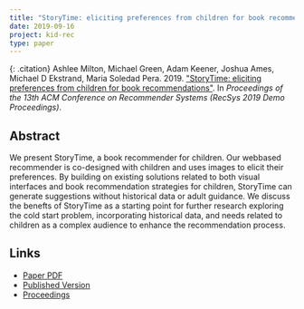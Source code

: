 ```yaml
---
title: "StoryTime: eliciting preferences from children for book recommendations"
date: 2019-09-16
project: kid-rec
type: paper
---
```


{: .citation}
Ashlee Milton, Michael Green, Adam Keener, Joshua Ames, Michael D Ekstrand, Maria Soledad Pera. 2019. ["StoryTime: eliciting preferences from children for book recommendations"](#). In <cite>Proceedings of the 13th ACM Conference on Recommender Systems (RecSys 2019 Demo Proceedings)</cite>.

## Abstract

We present StoryTime, a book recommender for children. Our webbased recommender is co-designed with children and uses images to elicit their preferences. By building on existing solutions related to both visual interfaces and book recommendation strategies for children, StoryTime can generate suggestions without historical data or adult guidance. We discuss the benefts of StoryTime as a starting point for further research exploring the cold start problem, incorporating historical data, and needs related to children as a complex audience to enhance the recommendation process.

## Links

* [Paper PDF](http://delivery.acm.org/10.1145/3350000/3347048/p544-milton.pdf?ip=132.178.207.4&id=3347048&acc=ACTIVE%20SERVICE&key=A79D83B43E50B5B8%2EA938C0F0E726A157%2E4D4702B0C3E38B35%2E4D4702B0C3E38B35&__acm__=1576617922_a072a563950a930fb60b1692e1118e5e)
* [Published Version](https://recsys.acm.org/recsys19/)
* [Proceedings](https://dl.acm.org/citation.cfm?id=3298689&picked=prox)
